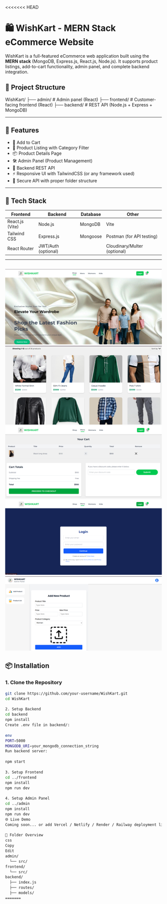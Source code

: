 <<<<<<< HEAD
# 🛍️ WishKart - MERN Stack eCommerce Website

WishKart is a full-featured eCommerce web application built using the **MERN stack** (MongoDB, Express.js, React.js, Node.js). It supports product listings, add-to-cart functionality, admin panel, and complete backend integration.

## 📂 Project Structure

WishKart/
├── admin/ # Admin panel (React)
├── frontend/ # Customer-facing frontend (React)
├── backend/ # REST API (Node.js + Express + MongoDB)


---

## 🚀 Features

- 🛒 Add to Cart
- 🧾 Product Listing with Category Filter
- 📦 Product Details Page
- 🛠 Admin Panel (Product Management)
- 📡 Backend REST API
- ⚡ Responsive UI with TailwindCSS (or any framework used)
- 🔐 Secure API with proper folder structure

---

## 🧰 Tech Stack

| Frontend | Backend | Database | Other |
|----------|---------|----------|-------|
| React.js (Vite) | Node.js | MongoDB | Vite |
| Tailwind CSS | Express.js | Mongoose | Postman (for API testing) |
| React Router | JWT/Auth (optional) | | Cloudinary/Multer (optional) |

---
![alt text](image-6.png)
![Product Page](image-2.png)
![Cart Page](image-3.png)
![Login Page](image-4.png)
![Admin Page](image-5.png)
---

## 📦 Installation

### 1. Clone the Repository

```bash
git clone https://github.com/your-username/WishKart.git
cd WishKart

2. Setup Backend
cd backend
npm install
Create .env file in backend/:

env
PORT=5000
MONGODB_URI=your_mongodb_connection_string
Run backend server:

npm start

3. Setup Frontend
cd ../frontend
npm install
npm run dev

4. Setup Admin Panel
cd ../admin
npm install
npm run dev
🌐 Live Demo
Coming soon... or add Vercel / Netlify / Render / Railway deployment links.

📁 Folder Overview
css
Copy
Edit
admin/
  └── src/
frontend/
  └── src/
backend/
  ├── index.js
  ├── routes/
  ├── models/
=======
